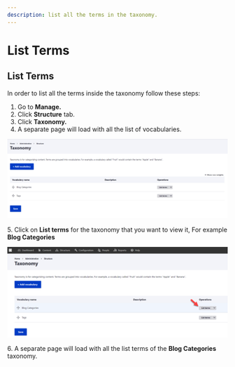 ```yaml
---
description: list all the terms in the taxonomy.
---
```


# List Terms

## List Terms

In order to list all the terms inside the taxonomy follow these steps:&#x20;

1. Go to **Manage.**
2. Click **Structure** tab.
3. Click **Taxonomy.**
4. A separate page will load with all the list of vocabularies.

![All the taxonomies](<../../../.gitbook/assets/image (50).png>)

5\. Click on **List terms** for the taxonomy that you want to view it, For example **Blog Categories**

![List Terms of Blog Categories Taxonomy](<../../../.gitbook/assets/image (47) (1).png>)

6\. A separate page will load with all the list terms of the **Blog Categories** taxonomy.
